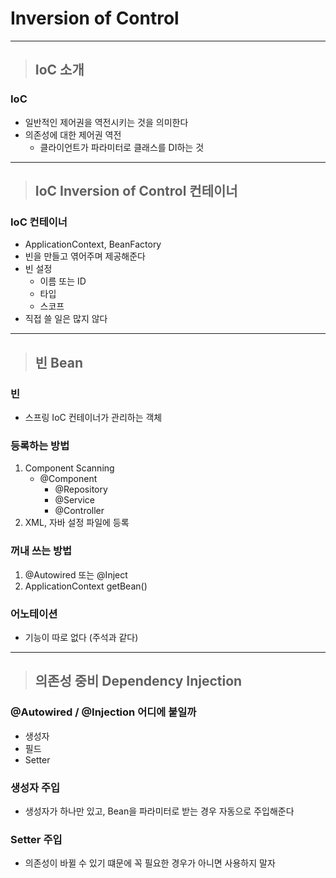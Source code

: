 
# Inversion of Control

-------------------------------------------------------------------------------------------------------------------------------------

> ## IoC 소개

### IoC
- 일반적인 제어권을 역전시키는 것을 의미한다
- 의존성에 대한 제어권 역전
  - 클라이언트가 파라미터로 클래스를 DI하는 것

-------------------------------------------------------------------------------------------------------------------------------------

> ## IoC Inversion of Control 컨테이너

### IoC 컨테이너
- ApplicationContext, BeanFactory
- 빈을 만들고 엮어주며 제공해준다
- 빈 설정
  - 이름 또는 ID
  - 타입
  - 스코프
- 직접 쓸 일은 많지 않다

-------------------------------------------------------------------------------------------------------------------------------------

> ## 빈 Bean

### 빈
- 스프링 IoC 컨테이너가 관리하는 객체


### 등록하는 방법
1. Component Scanning
   - @Component
     - @Repository
     - @Service
     - @Controller
2. XML, 자바 설정 파일에 등록


### 꺼내 쓰는 방법
1. @Autowired 또는 @Inject
2. ApplicationContext getBean()


### 어노테이션
- 기능이 따로 없다 (주석과 같다)

-------------------------------------------------------------------------------------------------------------------------------------

> ## 의존성 중비 Dependency Injection

### @Autowired / @Injection 어디에 붙일까
- 생성자
- 필드
- Setter


### 생성자 주입
- 생성자가 하나만 있고, Bean을 파라미터로 받는 경우 자동으로 주입해준다


### Setter 주입
- 의존성이 바뀔 수 있기 떄문에 꼭 필요한 경우가 아니면 사용하지 말자























